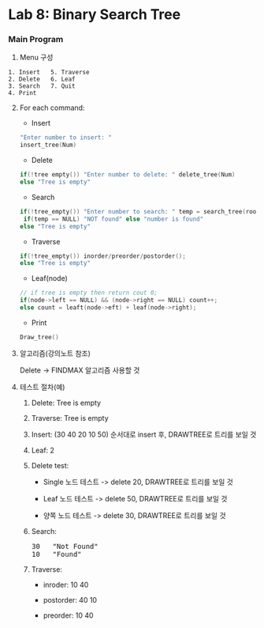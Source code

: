 # Lab 8: Binary Search Tree

### Main Program

  1. Menu 구성

    1. Insert   5. Traverse
    2. Delete   6. Leaf
    3. Search   7. Quit
    4. Print

  2. For each command:
    
     - Insert
      
      ```cpp
      "Enter number to insert: "
      insert_tree(Num)
      ```

     - Delete

     ```cpp
     if(!tree empty()) "Enter number to delete: " delete_tree(Num)
     else "Tree is empty"
     ```

     - Search

     ```cpp
     if(!tree_empty()) "Enter number to search: " temp = search_tree(root, Num)
      if(temp == NULL) "NOT found" else "number is found"
     else "Tree is empty"
     ```

     - Traverse

     ```cpp
     if(!tree_empty()) inorder/preorder/postorder();
     else "Tree is empty"
     ```

     - Leaf(node)
     
     ```cpp
     // if tree is empty then return cout 0;
     if(node->left == NULL) && (node->right == NULL) count++;
     else count = leaft(node->eft) + leaf(node->right);
     ```

     - Print

     ```cpp
     Draw_tree()
     ```

  3. 알고리즘(강의노트 참조)

     Delete -> FINDMAX 알고리즘 사용할 것

  4. 테스트 절차(예)
     
     1. Delete: Tree is empty

     2. Traverse: Tree is empty

     3. Insert: (30 40 20 10 50) 순서대로 insert 후, DRAWTREE로 트리를 보일 것

     4. Leaf: 2

     5. Delete test:

        - Single 노드 테스트 -> delete 20, DRAWTREE로 트리를 보일 것

        - Leaf 노드 테스트 -> delete 50, DRAWTREE로 트리를 보일 것

        - 양쪽 노드 테스트 -> delete 30, DRAWTREE로 트리를 보일 것

     6. Search:
      
        <pre>30   "Not Found"
        10   "Found"</pre>

     7. Traverse:

          - inroder: 10 40

          - postorder: 40 10

          - preorder: 10 40


      
